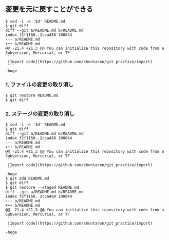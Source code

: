 ## 変更を元に戻すことができる
````console
$ sed -i -e '$d' README.md 
$ git diff
diff --git a/README.md b/README.md
index f2f1160..2cca488 100644
--- a/README.md
+++ b/README.md
@@ -21,4 +21,3 @@ You can initialize this repository with code from a Subversion, Mercurial, or TF
 ```
 [Import code](https://github.com/shuntaron/git_practice/import)
 ```
-hoge
````

### 1. ファイルの変更の取り消し
````console
$ git restore README.md
$ git diff
````

### 2. ステージの変更の取り消し
````console
$ sed -i -e '$d' README.md 
$ git diff
diff --git a/README.md b/README.md
index f2f1160..2cca488 100644
--- a/README.md
+++ b/README.md
@@ -21,4 +21,3 @@ You can initialize this repository with code from a Subversion, Mercurial, or TF
 ```
 [Import code](https://github.com/shuntaron/git_practice/import)
 ```
-hoge
$ git add README.md
$ git diff
$ git restore --staged README.md
diff --git a/README.md b/README.md
index f2f1160..2cca488 100644
--- a/README.md
+++ b/README.md
@@ -21,4 +21,3 @@ You can initialize this repository with code from a Subversion, Mercurial, or TF
 ```
 [Import code](https://github.com/shuntaron/git_practice/import)
 ```
-hoge
````
